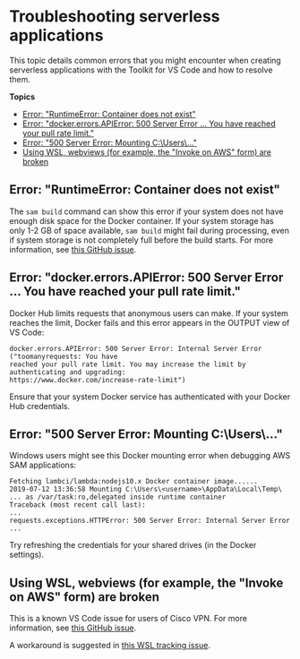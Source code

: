 # Troubleshooting serverless applications<a name="serverless-apps-troubleshooting"></a>

This topic details common errors that you might encounter when creating serverless applications with the Toolkit for VS Code and how to resolve them\.

**Topics**
+ [Error: "RuntimeError: Container does not exist"](#troubleshooting-container-does-not-exist)
+ [Error: "docker\.errors\.APIError: 500 Server Error \.\.\. You have reached your pull rate limit\."](#troubleshooting-reached-rate-limit)
+ [Error: "500 Server Error: Mounting C:\\Users\\\.\.\."](#troubleshooting-mounting-error)
+ [Using WSL, webviews \(for example, the "Invoke on AWS" form\) are broken](#troubleshooting-broken-webviews)

## Error: "RuntimeError: Container does not exist"<a name="troubleshooting-container-does-not-exist"></a>

The `sam build` command can show this error if your system does not have enough disk space for the Docker container\. If your system storage has only 1\-2 GB of space available, `sam build` might fail during processing, even if system storage is not completely full before the build starts\. For more information, see [this GitHub issue](https://github.com/aws/aws-sam-cli/issues/2121)\.

## Error: "docker\.errors\.APIError: 500 Server Error \.\.\. You have reached your pull rate limit\."<a name="troubleshooting-reached-rate-limit"></a>

Docker Hub limits requests that anonymous users can make\. If your system reaches the limit, Docker fails and this error appears in the OUTPUT view of VS Code:

```
docker.errors.APIError: 500 Server Error: Internal Server Error ("toomanyrequests: You have
reached your pull rate limit. You may increase the limit by authenticating and upgrading:
https://www.docker.com/increase-rate-limit")
```

Ensure that your system Docker service has authenticated with your Docker Hub credentials\.

## Error: "500 Server Error: Mounting C:\\Users\\\.\.\."<a name="troubleshooting-mounting-error"></a>

Windows users might see this Docker mounting error when debugging AWS SAM applications:

```
Fetching lambci/lambda:nodejs10.x Docker container image......
2019-07-12 13:36:58 Mounting C:\Users\<username>\AppData\Local\Temp\ ... as /var/task:ro,delegated inside runtime container
Traceback (most recent call last):
...
requests.exceptions.HTTPError: 500 Server Error: Internal Server Error ...
```

Try refreshing the credentials for your shared drives \(in the Docker settings\)\.

## Using WSL, webviews \(for example, the "Invoke on AWS" form\) are broken<a name="troubleshooting-broken-webviews"></a>

This is a known VS Code issue for users of Cisco VPN\. For more information, see [this GitHub issue](https://github.com/aws/aws-toolkit-vscode/issues/1327)\.

A workaround is suggested in [this WSL tracking issue](https://github.com/microsoft/WSL/issues/4277)\.